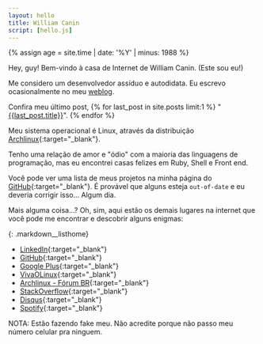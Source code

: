 ```yaml
---
layout: hello
title: William Canin
script: [hello.js]
---
```



{% assign age = site.time | date: '%Y' | minus: 1988 %}

Hey, guy! Bem-vindo à casa de Internet de William Canin. (Este sou eu!)

Me considero um desenvolvedor assíduo e autodidata. Eu escrevo ocasionalmente no meu [weblog]({{site.url}}{{site.baseurl}}/blog/).

Confira meu último post, {% for last_post in site.posts limit:1 %}
"<a href="{{site.url}}{{site.baseurl}}{{last_post.url}}">{{last_post.title}}</a>". {% endfor %}

Meu sistema operacional é Linux, através da distribuição [Archlinux](https://archlinux.org){:target="_blank"}.

Tenho uma relação de amor e "ódio" com a maioria das linguagens de programação, mas eu encontrei casas felizes em Ruby, Shell e Front end.

Você pode ver uma lista de meus projetos na minha página do [GitHub](https://github.com/williamcanin){:target="_blank"}. É provável que alguns esteja `out-of-date` e eu deveria corrigir isso... Algum dia.

Mais alguma coisa...? Oh, sim, aqui estão os demais lugares na internet que você pode me encontrar e descobrir alguns enigmas:

<!-- Add class 'markdown__listhome' for float: left -->

{: .markdown__listhome}
* [LinkedIn](https://www.linkedin.com/in/williamcostacanin/){:target="_blank"}
* [GitHub](https://github.com/williamcanin){:target="_blank"}
* [Google Plus](https://plus.google.com/+WilliamCanin){:target="_blank"}
* [VivaOLinux](https://www.vivaolinux.com.br/~willnux){:target="_blank"}
* [Archlinux - Fórum BR](https://forum.archlinux-br.org/profile.php?id=5539){:target="_blank"}
* [StackOverflow](https://pt.stackoverflow.com/users/15113/williamcanin?tab=profile){:target="_blank"}
* [Disqus](https://disqus.com/by/williamcanin/){:target="_blank"}
* [Spotify](https://open.spotify.com/user/williamcanin){:target="_blank"}


NOTA: Estão fazendo fake meu. Não acredite porque não passo meu número celular pra ninguem.


